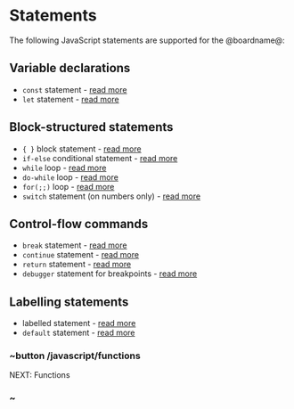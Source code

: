 # Statements

The following JavaScript statements are supported for the @boardname@:

## Variable declarations
* `const` statement - [read more](http://devdocs.io/javascript/statements/const)
* `let` statement - [read more](http://devdocs.io/javascript/statements/let)

## Block-structured statements

* `{ }` block statement - [read more](http://devdocs.io/javascript/statements/block)
* `if-else` conditional statement - [read more](http://devdocs.io/javascript/statements/if...else)
* `while` loop - [read more](http://devdocs.io/javascript/statements/do...while)
* `do-while` loop - [read more](http://devdocs.io/javascript/statements/do...while)
* `for(;;)` loop - [read more](http://devdocs.io/javascript/statements/for)
* `switch` statement (on numbers only) - [read more](http://devdocs.io/javascript/statements/switch)

## Control-flow commands

* `break` statement - [read more](http://devdocs.io/javascript/statements/break)
* `continue` statement - [read more](http://devdocs.io/javascript/statements/continue)
* `return` statement - [read more](http://devdocs.io/javascript/statements/return)
* `debugger` statement for breakpoints - [read more](http://devdocs.io/javascript/statements/debugger)

## Labelling statements

* labelled statement - [read more](http://devdocs.io/javascript/statements/label)
* `default` statement - [read more](http://devdocs.io/javascript/statements/default)

### ~button /javascript/functions
NEXT: Functions
### ~
